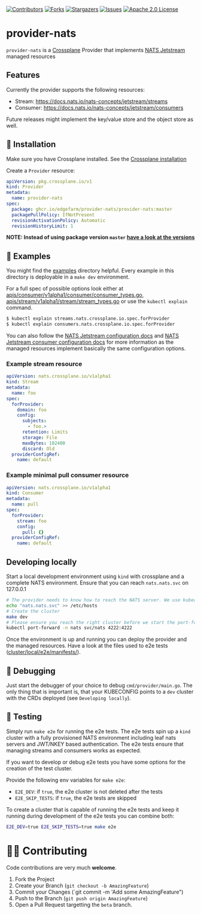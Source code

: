 [contributors-shield]: https://img.shields.io/github/contributors/edgefarm/provider-nats.svg?style=for-the-badge
[contributors-url]: https://github.com/edgefarm/provider-nats/graphs/contributors
[forks-shield]: https://img.shields.io/github/forks/edgefarm/provider-nats.svg?style=for-the-badge
[forks-url]: https://github.com/edgefarm/provider-nats/network/members
[stars-shield]: https://img.shields.io/github/stars/edgefarm/provider-nats.svg?style=for-the-badge
[stars-url]: https://github.com/edgefarm/provider-nats/stargazers
[issues-shield]: https://img.shields.io/github/issues/edgefarm/provider-nats.svg?style=for-the-badge
[issues-url]: https://github.com/edgefarm/provider-nats/issues
[license-shield]: https://img.shields.io/github/license/edgefarm/provider-nats?logo=apache2&style=for-the-badge
[license-url]: https://opensource.org/license/apache-2-0

[![Contributors][contributors-shield]][contributors-url]
[![Forks][forks-shield]][forks-url]
[![Stargazers][stars-shield]][stars-url]
[![Issues][issues-shield]][issues-url]
[![Apache 2.0 License][license-shield]][license-url]


# provider-nats

`provider-nats` is a [Crossplane](https://crossplane.io/) Provider
that implements [NATS Jetstream](https://docs.nats.io/nats-concepts/jetstream) managed resources

## Features

Currently the provider supports the following resources:
- Stream: https://docs.nats.io/nats-concepts/jetstream/streams
- Consumer: https://docs.nats.io/nats-concepts/jetstream/consumers

Future releases might implement the key/value store and the object store as well.

## 🎯 Installation

Make sure you have Crossplane installed. See the [Crossplane installation](https://docs.crossplane.io/latest/software/install/)

Create a `Provider` resource:

```yaml
apiVersion: pkg.crossplane.io/v1
kind: Provider
metadata:
  name: provider-nats
spec:
  package: ghcr.io/edgefarm/provider-nats/provider-nats:master
  packagePullPolicy: IfNotPresent
  revisionActivationPolicy: Automatic
  revisionHistoryLimit: 1
```

**NOTE: Instead of using package version `master` [have a look at the versions](https://github.com/edgefarm/provider-nats/pkgs/container/provider-nats%2Fprovider-nats)**

## 📖 Examples

You might find the [examples](examples) directory helpful. Every example in this directory is deployable in a `make dev` environment.

For a full spec of possible options look either at [apis/consumer/v1alpha1/consumer/consumer_types.go](apis/consumer/v1alpha1/consumer/consumer_types.go), [apis/stream/v1alpha1/stream/stream_types.go](apis/stream/v1alpha1/stream/stream_types.go)
or use the `kubectl explain` command.

```bash
$ kubectl explain streams.nats.crossplane.io.spec.forProvider
$ kubectl explain consumers.nats.crossplane.io.spec.forProvider
```

You can also follow the [NATS Jetstream configuration docs](https://docs.nats.io/nats-concepts/jetstream/streams#configuration) and [NATS Jetstream consumer configuration docs](https://docs.nats.io/nats-concepts/jetstream/consumers#configuration) for more information as the managed resources implement basically the same configuration options.

### Example stream resource

```yaml
apiVersion: nats.crossplane.io/v1alpha1
kind: Stream
metadata:
  name: foo
spec:
  forProvider:
    domain: foo
    config:
      subjects:
        - foo.>
      retention: Limits
      storage: File
      maxBytes: 102400
      discard: Old
  providerConfigRef:
    name: default
```

### Example minimal pull consumer resource

```yaml
apiVersion: nats.crossplane.io/v1alpha1
kind: Consumer
metadata:
  name: pull
spec:
  forProvider:
    stream: foo
    config:
      pull: {}
  providerConfigRef:
    name: default
```
## Developing locally

Start a local development environment using `kind` with crossplane and a complete NATS environment. Ensure that you can reach `nats.nats.svc` on 127.0.0.1

```bash
# The provider needs to know how to reach the NATS server. We use kubectl port-forward to expose the NATS server on localhost
echo "nats.nats.svc" >> /etc/hosts
# Create the cluster
make dev
# Please ensure you reach the right cluster before we start the port-forward. Usually it should be the right one after `make dev`
kubectl port-forward -n nats svc/nats 4222:4222
```

Once the environment is up and running you can deploy the provider and the managed resources. Have a look at the files used to e2e tests ([cluster/local/e2e/manifests/](cluster/local/e2e/manifests/)).

## 🐞 Debugging

Just start the debugger of your choice to debug `cmd/provider/main.go`.
The only thing that is important is, that your KUBECONFIG points to a `dev` cluster with the CRDs deployed (see `Developing locally`).

## 🧪 Testing

Simply run `make e2e` for running the e2e tests. The e2e tests spin up a `kind` cluster with a fully provisioned NATS environment including leaf nats servers and JWT/NKEY based authentication.
The e2e tests ensure that managing streams and consumers works as expected.

If you want to develop or debug e2e tests you have some options for the creation of the test cluster.

Provide the following env variables for `make e2e`:
- `E2E_DEV`: if `true`, the e2e cluster is not deleted after the tests
- `E2E_SKIP_TESTS`: if `true`, the e2e tests are skipped

To create a cluster that is capable of running the e2e tests and keep it running during development of the e2e tests you can combine both:

```bash
E2E_DEV=true E2E_SKIP_TESTS=true make e2e
```

# 🤝🏽 Contributing

Code contributions are very much **welcome**.

1. Fork the Project
2. Create your Branch (`git checkout -b AmazingFeature`)
3. Commit your Changes (`git commit -m 'Add some AmazingFeature")
4. Push to the Branch (`git push origin AmazingFeature`)
5. Open a Pull Request targetting the `beta` branch.
